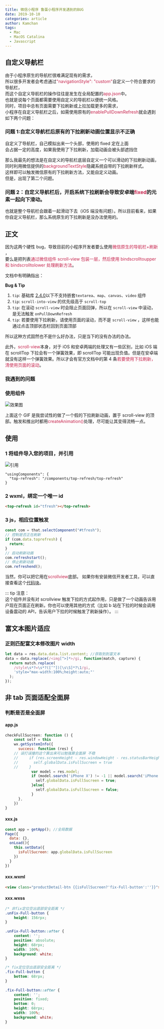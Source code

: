 ```yaml
---
title: 微信小程序 鲁蛋小程序开发遇到的BUG
date: 2019-10-10
categories: article
author: Kamchan
tags:
  - Mac
  - MacOS Catalina
  - Javascript
---
```


## 自定义导航栏

由于小程序原生的导航栏很难满足现有的需求，
<br>
所以很多开发者会考虑通过<font color="#c7254e">"navigationStyle": "custom"</font>自定义一个符合要求的导航栏，
<br>
而这个自定义导航栏的操作往往是发生在全局配置的<font color="#c7254e">app.json</font>中。
<br>
也就是说每个页面都需要使用自定义的导航栏以便统一风格。
<br>
同时，项目中总有页面需要下拉刷新或上拉加载更多的需求，
<br>
小程序在自定义导航栏之后，如需使用原有的<font color="#c7254e">enablePullDownRefresh</font>就会遇到如下两个问题：
<br>

### 问题 1:自定义导航栏后原有的下拉刷新动画位置显示不正确

自定义了导航栏，自己模拟出来一个头部，使用的 fixed 定在上面
<br>
会占据一定的高度，如果我使用了下拉刷新，加载动画会被头部遮挡住

那么我最先的想法是在自定义的导航栏底层自定义一个可以滑动的下拉刷新动画，
<br>
同时利用微信提供的<font color="#c7254e">backgroundTextStyle</font>隐藏系统自带的下拉刷新样式。
<br>
这样即可以触发微信原有的下拉刷新方法，又能自定义动画。
<br>
但是，出现了第二个问题。

### 问题 2：自定义导航栏后，开启系统下拉刷新会导致安卓端<font color="#c7254e">fixed</font>的元素一起向下滑动。

也就是整个导航栏会跟着一起滑动下去（iOS 端没有问题）。所以目前看来，如果你自定义导航栏，那么系统原生的下拉刷新是没办法使用的。

## 正文

因为这两个硬性 bug，导致目前的小程序开发者要么使用<font color="#c7254e">微信原生的导航栏+刷新</font>
，
<br>
要么是把列表<font color="#c7254e">通过微信组件 scroll-view 包装一层，然后使用 bindscrolltoupper 和 bindscrolltolower 处理刷新方法</font>。

文档中有明确指出：

<b>Bug & Tip</b>

1. `tip`: 基础库 [2.4.0](https://developers.weixin.qq.com/miniprogram/dev/framework/compatibility.html)以下不支持嵌套`textarea`、`map`、`canvas`、`video` 组件
2. `tip`: `scroll-into-view` 的优先级高于 `scroll-top`
3. `tip`: 在滚动 `scroll-view` 时会阻止页面回弹，所以在 `scroll-view` 中滚动，是无法触发 `onPullDownRefresh`
4. `tip`: 若要使用下拉刷新，请使用页面的滚动，而不是 `scroll-view` ，这样也能通过点击顶部状态栏回到页面顶部

所以这种方式固然也不是什么好办法，只是当下的没有办法的办法。

此外，<font color="#c7254e">scroll-view</font>本身，对于 iOS 和安卓两端的处理又有一些区别，比如 iOS 端在 scrollTop 下拉会有一个弹簧效果，即 scrollTop 可能出现负值。但是在安卓端就没有这样一个弹簧效果。所以才会有官方文档中的第 4 条<font color="#c7254e">若要使用下拉刷新，清使用页面的滚动</font>。

### 我遇到的问题

### 使用组件

![效果图](https://kamchan.oss-cn-shenzhen.aliyuncs.com/1260967-a40e96dc7347c696.gif)

上面这个 GIF 是我尝试性的做了一个假的下拉刷新动画，置于 scroll-view 的顶部。触发和推出时都用<font color="#c7254e">createAnimation()</font>处理，尽可能让其变得流畅一点。

## 使用

### 1 将组件导入您的项目，并引用

![引用](https://kamchan.oss-cn-shenzhen.aliyuncs.com/1260967-0287c1c23be53cc9.png)

```
"usingComponents": {
  "top-refresh": "/components/top-refresh/top-refresh"
}
```

### 2 wxml，绑定一个唯一 id

```html
<top-refresh id="tfresh"></top-refresh>
```

### 3 js，相应位置触发

```js
const com = that.selectComponent("#tfresh");
// 控制是否正在刷新
if (com.data.toprefresh) {
  return;
}
// 启动刷新动画
com.refreshstart();
// 停止刷新动画
com.refreshend();
```

当然，你可以把它用在<font color="#c7254e">scrollview</font>底部。
如果你有安装微信开发者工具，可以直接查看这个[代码块](wechatide://minicode/nuzXJHmv778m)。

::: tip
注意：
<br>
这个组件并没有对 scrollview 触发下拉的方式起作用，只是做了一个动画告诉用户现在页面正在刷新。你也可以使用其他的方式（比如 b 站在下拉的时候会调用设备震动的 API，告诉用户下拉的时候触发了刷新操作）。
:::

## 富文本图片适应

### 正则匹配富文本修改图片 width

```js
let data = res.data.data.list.content; //获取到到富文本
data = data.replace(/<img[^>]*>/gi, function(match, capture) {
  return match.replace(
    /style\s*?=\s*?([‘"])[\s\S]*?\1/gi,
    'style="max-width:100%;height:auto;"'
  );
});
```

## 非 tab 页面适配全面屏

### 判断是否是全面屏

#### app.js

```js
checkFullSucreen: function () {
	const self = this
	wx.getSystemInfo({
	  success: function (res) {
    // 误打误撞的这个算出来可以勉强算全面屏 不稳
	//     if (res.screenHeight - res.windowHeight - res.statusBarHeight - 32 > 5) {
	//       self.globalData.isFullSucreen = true
	//     }
			var model = res.model;
			if (model.search('iPhone X') != -1 || model.search('iPhone XS') != -1 || model.search('iPhone XS Max') != -1 || model.search('iPhone XR') != -1 || model.search('iPhone 11') != -1 || model.search('iPhone 11 Pro') != -1 || model.search('iPhone 11 Pro Max') != -1	){
			  self.globalData.isFullSucreen = true;
			}else{
			  self.globalData.isFullSucreen = false;
			}
	  },
	})
}
```

#### xxx.js

```js
const app = getApp(); //全局数据
Page({
  data: {},
  onLoad(){
    this.setData({
      isFullSucreen: app.globalData.isFullSucreen
    })
  }
})
```

#### xxx.wxml

```html
<view class="productDetail-btn {{isFullSucreen?'fix-Full-button':''}}"></view>
```

#### xxx.wxss

```css
/* 非fix定位空出底部安全距离 */
.unFix-Full-button {
	height: 156rpx;
}
 
.unFix-Full-button::after {
	content: '';
	position: absolute;
	height: 68rpx;
	width: 100%;
	background: white;
}

/* fix定位空出底部安全距离 */
.fix-Full-button {
	bottom: 68rpx;
}
 
.fix-Full-button::after {
	content: '';
	position: fixed;
	bottom: 0;
	height: 68rpx;
	width: 100%;
	background: white;
}
```